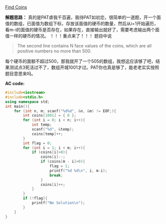 [Find Coins](https://www.patest.cn/contests/pat-a-practise/1048)


**解题思路：**
真的是PAT虐我千百遍，我待PAT如初恋，很简单的一道题，开一个面值的数组，已面值为数组下标，存放该面值的硬币的数量，然后从i=1开始遍历，看m-i的面值的硬币是否存在，如果存在，直接输出就好了，需要考虑输出两个面值一样的硬币的情况。 
！！！重点来了！！！ 
题目中说

>The second line contains N face values of the coins, which are all positive numbers no more than 500.

每个硬币的面额不超过500，那我就开了一个505的数组，我想这应该够了吧，结果测试点3死活过不了，数组开城1001才过。PAT你也真是够了，能老老实实按照题目意思来吗。

**AC code:**

``` c++
#include<iostream>
#include<stdio.h>
using namespace std;
int main(){
    for (int n, m; scanf("%d%d", &n, &m) != EOF;){
        int coins[1001] = { 0 };
        for (int i = 0; i < n; i++){
            int temp;
            scanf("%d", &temp);
            coins[temp]++;
        }
        int flag = 0;
        for (int i = 1; i < m; i++){
            if (coins[i]>0){
                coins[i]--;
                if (coins[m - i]>0){
                    flag = 1;
                    printf("%d %d\n", i, m-i);
                    break;
                }
                coins[i]++;
            }
        }
        if (!flag){
            printf("No Solution\n");
        }
    }
}
```